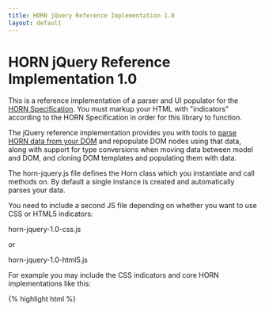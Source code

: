 ```yaml
---
title: HORN jQuery Reference Implementation 1.0 
layout: default
---
```


HORN jQuery Reference Implementation 1.0
========================================

This is a reference implementation of a parser and UI populator for the [HORN
Specification](http://horn.io/horn/spec/horn-specification-1.0.html). You must
markup your HTML with "indicators" according to the HORN Specification in
order for this library to function.

The jQuery reference implementation provides you with tools to [parse HORN data
from your DOM](http://horn.io/) and repopulate DOM nodes using that data, along with support for
type conversions when moving data between model and DOM, and cloning DOM
templates and populating them with data.

The horn-jquery.js file defines the Horn class which you instantiate and call
methods on. By default a single instance is created and automatically parses
your data.

You need to include a second JS file depending on whether you want to use CSS
or HTML5 indicators:

horn-jquery-1.0-css.js 

or

horn-jquery-1.0-html5.js 

For example you may include the CSS indicators and core HORN implementations like this:

{% highlight html %}
<html>
  <head>
      <script src="js/horn-jquery-1.0.js" type="text/javascript"/>
      <script src="js/horn-jquery-1.0-css.js" type="text/javascript"/>
  </head>
</html>
{% endhighlight %}

The data will be automatically parsed out by the default "horn" instance and accessible via:

{% highlight javascript %}
var yourModel = horn.model();
{% endhighlight %}

By default HORN jQuery reference implementation will parse the data and bind
to the DOM elements so that you can update the content of DOM nodes when you
change your model data so that the user sees changes. If your UI is read-only
then you can set the readOnly option before the code runs to extract the data.
Simply add this code to the &lt;head&gt; section of your page after including
the horn jquery JS file:

{% highlight javascript %}
horn.option('readOnly', true);
{% endhighlight %}

## Methods of the Horn class

### load(args) and bind(args)
The *load* and *bind* methods pull the data out of your DOM and into the model.

You do not need to call either of these methods if you are using the default
single-instance Horn. If you create new explicit Horn instances, you will need
to call one of these as appropriate.

The only difference between the two is that *load* does not bind the data to
the DOM nodes, so you cannot later call *updateDOM*. The *bind* call extracts
the data and also maintains a link to all the DOM nodes that stored the data,
so that you can update their display values when the model changes.

The methods take a single object parameter with two optional arguments:

* rootNodes - A list of jQuery nodes that are to be scanned for data
* selector - a jQuery selector string to choose the correct root nodes for scanning

Neither of these arguments is necessary, as by default the CSS/HTML5
implementations will determine which are the relevant nodes to scan. In some
applications however you may wish to control this if you encounter performance
problems or have niche requirements.

Example:

{% highlight javascript %}
var secondHorn = new Horn();
secondHorn.bind('#data-area');
{% endhighlight %}

You can call *load* or *bind* as many times as you like, and the data extracted will
be merged into the existing model, unless you call *reset* before.

The return value of *load* and *bind* is your data model object.

### updateDOM(args)

Call this method to update your DOM with the data that is currently in your model.

This will look at the HORN-marked up nodes and resolve them to the data in the
model, and update their text or values as appropriate.

There is a single optional argument you can pass in the args object:

* rootNode - The jQuery object representing the DOM node to update. Used to
  limit the scope of DOM traversal if performance is an issue.

The return value is a list of DOM nodes that were affected by the update. You
may for example wish to highlight the nodes that were updated as the result of
a user action.

Example:

{% highlight javascript %}
var model = horn.model();

// Update our data model
model.books[selectedBook].authors[authorIndex].firstName = newAuthorName;

// Tell HORN to update any DOM nodes that relate to model
// values that have changed
horn.updateDOM();
{% endhighlight %}


### unbind(propertyPath)

This method allows you to remove bindings from the model to DOM elements for a
given property path within the model. 

For example if a user deletes an entry in your UI, you will want to remove the
bindings for it so that Horn does not keep references to invalid DOM nodes.

Example:

{% highlight javascript %}
publisherDOMNode.remove();
horn.unbind('books[3].publishers[1]');
horn.model().books[3].publishers.splice(1, 1);
{% endhighlight %}

### model()

Returns the Horn data model that was extracted. You change values in this
model and can later call *updateDOM* to have these propagated back to the UI.

Example:

{% highlight javascript %}
$( function() {
    var ourModel = horn.model();
    if (ourModel.userHasRegistered != true) {
        window.alert('You must register first!');
    }
});
{% endhighlight %}

### option(optionName) and option(optionName, value)

Call this to get/set an option on the HORN parser instance. Valid options are:

* readOnly - Setting this to true prevents the auto-loader for the single "horn" instance from binding to DOM nodes, causing it to call load() instead of bind()
* defaultModel - A default model object to apply before parsing. Any data from the page will be merged with this.
* converters -

### reset()

This method will reset the Horn internal model and state, ready for re-parsing.

## Defining Type Conversions

Conversion of the text found in the page to and from native JS types is
possible using the converters mechanism. This is performed when the data is
first loaded from the page, and also when updating the DOM to contain modified
values from the model.

You can register your own named converter functions, and specify property path
patterns in your model that should have a given converter applied.

By default, *Integer* and *Boolean* converters are supplied.

The *Integer* converter will map to/from text and native JavaScript integers.

The *Boolean* converter maps "true" to boolean true, and anything else to false and vice versa.

### Implementing a custom converter

To implement a custom converter you must pass a function to *hornConverter.add*:

{% highlight javascript %}
hornConverter.add( "Date", function( args ) {
    return args.type === 'fromText' ?
        $.datepicker.parseDate( DATE_FORMAT, args.value) :
        ($.datepicker.formatDate( DATE_FORMAT, args.value));
}});
{% endhighlight %}

This example registers a Date converter that uses jQuery UI functions to parse or format a date value.

The converter functions are passed a map of arguments containing:

* value - the value to convert from
* path - the property path of the value within the model
* type - the operation type, either 'fromText' or 'toText'
* node - the DOM node that is bound to the property path

### Telling HORN which model values should be converted

Once you have added your custom converter, you can tell HORN which property
paths should have the converter applied.

To do this you just call *pattern*:

{% highlight javascript %}
hornConverter.pattern( ".*Date", "Date");
hornConverter.pattern( ".*Count", "Integer");
hornConverter.pattern( "books*.authors.total", "Integer");
hornConverter.pattern( "books*.publicDomain", "Boolean");
{% endhighlight %}

The first argument is a regular expression matching the property paths you
want to have the converter applied to, and the second argument is the name of
the converter.

